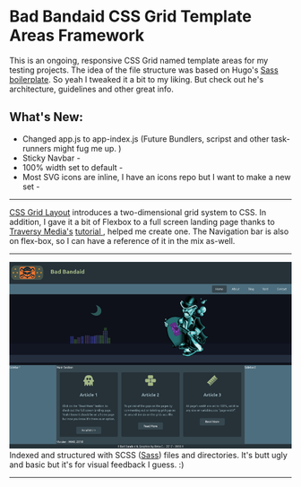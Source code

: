 # Bad Bandaid CSS Grid Template Areas Framework

This is an ongoing, responsive CSS Grid named template areas for my testing projects. The idea of the file structure was based on Hugo's [Sass boilerplate](https://github.com/HugoGiraudel/sass-boilerplate). So yeah I tweaked it a bit to my liking. But check out he's architecture, guidelines and other great info.

## What's New:
- Changed app.js to app-index.js (Future Bundlers, scripst and other task-runners might fug me up. )
- Sticky Navbar -
- 100% width set to default -
- Most SVG icons are inline, I have an icons repo but I want to make a new set -
***
 [CSS Grid Layout](https://developer.mozilla.org/en-US/docs/Web/CSS/CSS_Grid_Layout/Basic_Concepts_of_Grid_Layout) introduces a two-dimensional grid system to CSS. In addition, I gave it a bit of Flexbox to a full screen landing page thanks to [Traversy Media's](https://www.youtube.com/channel/UC29ju8bIPH5as8OGnQzwJyA)  [tutorial ](https://www.youtube.com/watch?v=oRmQN244Ir0),  helped me create one. The Navigation bar is also on flex-box, so I can have a reference of it in the mix as-well.
***
![Framework Snapshot](preview.png  "Thee Grid Yard Framework")
Indexed and structured with SCSS ([Sass](http://sass-lang.com/)) files and directories. It's butt ugly and basic but it's for visual feedback I guess. :)
***
